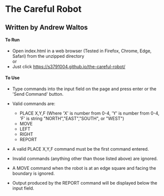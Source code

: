 # The Careful Robot

## Written by Andrew Waltos

#### To Run
* Open index.html in a web browser (Tested in Firefox, Chrome, Edge, Safari) from the unzipped directory  
or 
* Just click https://s3791004.github.io/the-careful-robot/

#### To Use
- Type commands into the input field on the page and press enter or the 'Send Command' button.
- Valid commands are:  

  * PLACE X,Y,F (Where 'X' is number from 0-4, 'Y' is number from 0-4, 'F' is string "NORTH","EAST","SOUTH", or "WEST")
  * MOVE
  * LEFT
  * RIGHT
  * REPORT  
  
- A valid PLACE X,Y,F command must be the first command entered.
- Invalid commands (anything other than those listed above) are ignored.
- A MOVE command when the robot is at an edge square and facing the boundary is ignored.
- Output produced by the REPORT command will be displayed below the input field.
